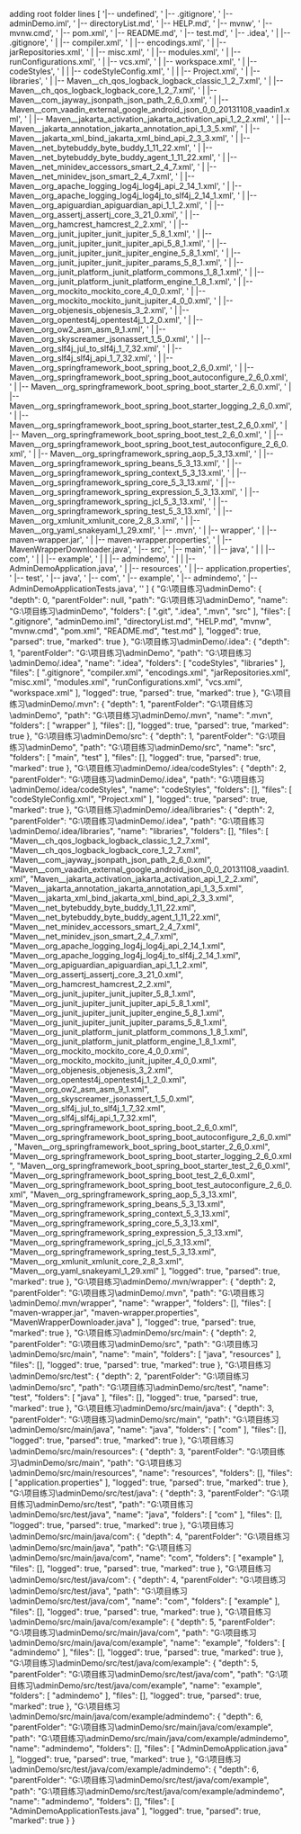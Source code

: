adding root folder
lines
[
  '|-- undefined',
  '    |-- .gitignore',
  '    |-- adminDemo.iml',
  '    |-- directoryList.md',
  '    |-- HELP.md',
  '    |-- mvnw',
  '    |-- mvnw.cmd',
  '    |-- pom.xml',
  '    |-- README.md',
  '    |-- test.md',
  '    |-- .idea',
  '    |   |-- .gitignore',
  '    |   |-- compiler.xml',
  '    |   |-- encodings.xml',
  '    |   |-- jarRepositories.xml',
  '    |   |-- misc.xml',
  '    |   |-- modules.xml',
  '    |   |-- runConfigurations.xml',
  '    |   |-- vcs.xml',
  '    |   |-- workspace.xml',
  '    |   |-- codeStyles',
  '    |   |   |-- codeStyleConfig.xml',
  '    |   |   |-- Project.xml',
  '    |   |-- libraries',
  '    |       |-- Maven__ch_qos_logback_logback_classic_1_2_7.xml',
  '    |       |-- Maven__ch_qos_logback_logback_core_1_2_7.xml',
  '    |       |-- Maven__com_jayway_jsonpath_json_path_2_6_0.xml',
  '    |       |-- Maven__com_vaadin_external_google_android_json_0_0_20131108_vaadin1.xml',
  '    |       |-- Maven__jakarta_activation_jakarta_activation_api_1_2_2.xml',
  '    |       |-- Maven__jakarta_annotation_jakarta_annotation_api_1_3_5.xml',
  '    |       |-- Maven__jakarta_xml_bind_jakarta_xml_bind_api_2_3_3.xml',
  '    |       |-- Maven__net_bytebuddy_byte_buddy_1_11_22.xml',
  '    |       |-- Maven__net_bytebuddy_byte_buddy_agent_1_11_22.xml',
  '    |       |-- Maven__net_minidev_accessors_smart_2_4_7.xml',
  '    |       |-- Maven__net_minidev_json_smart_2_4_7.xml',
  '    |       |-- Maven__org_apache_logging_log4j_log4j_api_2_14_1.xml',
  '    |       |-- Maven__org_apache_logging_log4j_log4j_to_slf4j_2_14_1.xml',
  '    |       |-- Maven__org_apiguardian_apiguardian_api_1_1_2.xml',
  '    |       |-- Maven__org_assertj_assertj_core_3_21_0.xml',
  '    |       |-- Maven__org_hamcrest_hamcrest_2_2.xml',
  '    |       |-- Maven__org_junit_jupiter_junit_jupiter_5_8_1.xml',
  '    |       |-- Maven__org_junit_jupiter_junit_jupiter_api_5_8_1.xml',
  '    |       |-- Maven__org_junit_jupiter_junit_jupiter_engine_5_8_1.xml',
  '    |       |-- Maven__org_junit_jupiter_junit_jupiter_params_5_8_1.xml',
  '    |       |-- Maven__org_junit_platform_junit_platform_commons_1_8_1.xml',
  '    |       |-- Maven__org_junit_platform_junit_platform_engine_1_8_1.xml',
  '    |       |-- Maven__org_mockito_mockito_core_4_0_0.xml',
  '    |       |-- Maven__org_mockito_mockito_junit_jupiter_4_0_0.xml',
  '    |       |-- Maven__org_objenesis_objenesis_3_2.xml',
  '    |       |-- Maven__org_opentest4j_opentest4j_1_2_0.xml',
  '    |       |-- Maven__org_ow2_asm_asm_9_1.xml',
  '    |       |-- Maven__org_skyscreamer_jsonassert_1_5_0.xml',
  '    |       |-- Maven__org_slf4j_jul_to_slf4j_1_7_32.xml',
  '    |       |-- Maven__org_slf4j_slf4j_api_1_7_32.xml',
  '    |       |-- Maven__org_springframework_boot_spring_boot_2_6_0.xml',
  '    |       |-- Maven__org_springframework_boot_spring_boot_autoconfigure_2_6_0.xml',
  '    |       |-- Maven__org_springframework_boot_spring_boot_starter_2_6_0.xml',
  '    |       |-- Maven__org_springframework_boot_spring_boot_starter_logging_2_6_0.xml',
  '    |       |-- Maven__org_springframework_boot_spring_boot_starter_test_2_6_0.xml',
  '    |       |-- Maven__org_springframework_boot_spring_boot_test_2_6_0.xml',
  '    |       |-- Maven__org_springframework_boot_spring_boot_test_autoconfigure_2_6_0.xml',
  '    |       |-- Maven__org_springframework_spring_aop_5_3_13.xml',
  '    |       |-- Maven__org_springframework_spring_beans_5_3_13.xml',
  '    |       |-- Maven__org_springframework_spring_context_5_3_13.xml',
  '    |       |-- Maven__org_springframework_spring_core_5_3_13.xml',
  '    |       |-- Maven__org_springframework_spring_expression_5_3_13.xml',
  '    |       |-- Maven__org_springframework_spring_jcl_5_3_13.xml',
  '    |       |-- Maven__org_springframework_spring_test_5_3_13.xml',
  '    |       |-- Maven__org_xmlunit_xmlunit_core_2_8_3.xml',
  '    |       |-- Maven__org_yaml_snakeyaml_1_29.xml',
  '    |-- .mvn',
  '    |   |-- wrapper',
  '    |       |-- maven-wrapper.jar',
  '    |       |-- maven-wrapper.properties',
  '    |       |-- MavenWrapperDownloader.java',
  '    |-- src',
  '        |-- main',
  '        |   |-- java',
  '        |   |   |-- com',
  '        |   |       |-- example',
  '        |   |           |-- admindemo',
  '        |   |               |-- AdminDemoApplication.java',
  '        |   |-- resources',
  '        |       |-- application.properties',
  '        |-- test',
  '            |-- java',
  '                |-- com',
  '                    |-- example',
  '                        |-- admindemo',
  '                            |-- AdminDemoApplicationTests.java',
  ''
]
{
  "G:\\项目练习\\adminDemo": {
    "depth": 0,
    "parentFolder": null,
    "path": "G:\\项目练习\\adminDemo",
    "name": "G:\\项目练习\\adminDemo",
    "folders": [
      ".git",
      ".idea",
      ".mvn",
      "src"
    ],
    "files": [
      ".gitignore",
      "adminDemo.iml",
      "directoryList.md",
      "HELP.md",
      "mvnw",
      "mvnw.cmd",
      "pom.xml",
      "README.md",
      "test.md"
    ],
    "logged": true,
    "parsed": true,
    "marked": true
  },
  "G:\\项目练习\\adminDemo/.idea": {
    "depth": 1,
    "parentFolder": "G:\\项目练习\\adminDemo",
    "path": "G:\\项目练习\\adminDemo/.idea",
    "name": ".idea",
    "folders": [
      "codeStyles",
      "libraries"
    ],
    "files": [
      ".gitignore",
      "compiler.xml",
      "encodings.xml",
      "jarRepositories.xml",
      "misc.xml",
      "modules.xml",
      "runConfigurations.xml",
      "vcs.xml",
      "workspace.xml"
    ],
    "logged": true,
    "parsed": true,
    "marked": true
  },
  "G:\\项目练习\\adminDemo/.mvn": {
    "depth": 1,
    "parentFolder": "G:\\项目练习\\adminDemo",
    "path": "G:\\项目练习\\adminDemo/.mvn",
    "name": ".mvn",
    "folders": [
      "wrapper"
    ],
    "files": [],
    "logged": true,
    "parsed": true,
    "marked": true
  },
  "G:\\项目练习\\adminDemo/src": {
    "depth": 1,
    "parentFolder": "G:\\项目练习\\adminDemo",
    "path": "G:\\项目练习\\adminDemo/src",
    "name": "src",
    "folders": [
      "main",
      "test"
    ],
    "files": [],
    "logged": true,
    "parsed": true,
    "marked": true
  },
  "G:\\项目练习\\adminDemo/.idea/codeStyles": {
    "depth": 2,
    "parentFolder": "G:\\项目练习\\adminDemo/.idea",
    "path": "G:\\项目练习\\adminDemo/.idea/codeStyles",
    "name": "codeStyles",
    "folders": [],
    "files": [
      "codeStyleConfig.xml",
      "Project.xml"
    ],
    "logged": true,
    "parsed": true,
    "marked": true
  },
  "G:\\项目练习\\adminDemo/.idea/libraries": {
    "depth": 2,
    "parentFolder": "G:\\项目练习\\adminDemo/.idea",
    "path": "G:\\项目练习\\adminDemo/.idea/libraries",
    "name": "libraries",
    "folders": [],
    "files": [
      "Maven__ch_qos_logback_logback_classic_1_2_7.xml",
      "Maven__ch_qos_logback_logback_core_1_2_7.xml",
      "Maven__com_jayway_jsonpath_json_path_2_6_0.xml",
      "Maven__com_vaadin_external_google_android_json_0_0_20131108_vaadin1.xml",
      "Maven__jakarta_activation_jakarta_activation_api_1_2_2.xml",
      "Maven__jakarta_annotation_jakarta_annotation_api_1_3_5.xml",
      "Maven__jakarta_xml_bind_jakarta_xml_bind_api_2_3_3.xml",
      "Maven__net_bytebuddy_byte_buddy_1_11_22.xml",
      "Maven__net_bytebuddy_byte_buddy_agent_1_11_22.xml",
      "Maven__net_minidev_accessors_smart_2_4_7.xml",
      "Maven__net_minidev_json_smart_2_4_7.xml",
      "Maven__org_apache_logging_log4j_log4j_api_2_14_1.xml",
      "Maven__org_apache_logging_log4j_log4j_to_slf4j_2_14_1.xml",
      "Maven__org_apiguardian_apiguardian_api_1_1_2.xml",
      "Maven__org_assertj_assertj_core_3_21_0.xml",
      "Maven__org_hamcrest_hamcrest_2_2.xml",
      "Maven__org_junit_jupiter_junit_jupiter_5_8_1.xml",
      "Maven__org_junit_jupiter_junit_jupiter_api_5_8_1.xml",
      "Maven__org_junit_jupiter_junit_jupiter_engine_5_8_1.xml",
      "Maven__org_junit_jupiter_junit_jupiter_params_5_8_1.xml",
      "Maven__org_junit_platform_junit_platform_commons_1_8_1.xml",
      "Maven__org_junit_platform_junit_platform_engine_1_8_1.xml",
      "Maven__org_mockito_mockito_core_4_0_0.xml",
      "Maven__org_mockito_mockito_junit_jupiter_4_0_0.xml",
      "Maven__org_objenesis_objenesis_3_2.xml",
      "Maven__org_opentest4j_opentest4j_1_2_0.xml",
      "Maven__org_ow2_asm_asm_9_1.xml",
      "Maven__org_skyscreamer_jsonassert_1_5_0.xml",
      "Maven__org_slf4j_jul_to_slf4j_1_7_32.xml",
      "Maven__org_slf4j_slf4j_api_1_7_32.xml",
      "Maven__org_springframework_boot_spring_boot_2_6_0.xml",
      "Maven__org_springframework_boot_spring_boot_autoconfigure_2_6_0.xml",
      "Maven__org_springframework_boot_spring_boot_starter_2_6_0.xml",
      "Maven__org_springframework_boot_spring_boot_starter_logging_2_6_0.xml",
      "Maven__org_springframework_boot_spring_boot_starter_test_2_6_0.xml",
      "Maven__org_springframework_boot_spring_boot_test_2_6_0.xml",
      "Maven__org_springframework_boot_spring_boot_test_autoconfigure_2_6_0.xml",
      "Maven__org_springframework_spring_aop_5_3_13.xml",
      "Maven__org_springframework_spring_beans_5_3_13.xml",
      "Maven__org_springframework_spring_context_5_3_13.xml",
      "Maven__org_springframework_spring_core_5_3_13.xml",
      "Maven__org_springframework_spring_expression_5_3_13.xml",
      "Maven__org_springframework_spring_jcl_5_3_13.xml",
      "Maven__org_springframework_spring_test_5_3_13.xml",
      "Maven__org_xmlunit_xmlunit_core_2_8_3.xml",
      "Maven__org_yaml_snakeyaml_1_29.xml"
    ],
    "logged": true,
    "parsed": true,
    "marked": true
  },
  "G:\\项目练习\\adminDemo/.mvn/wrapper": {
    "depth": 2,
    "parentFolder": "G:\\项目练习\\adminDemo/.mvn",
    "path": "G:\\项目练习\\adminDemo/.mvn/wrapper",
    "name": "wrapper",
    "folders": [],
    "files": [
      "maven-wrapper.jar",
      "maven-wrapper.properties",
      "MavenWrapperDownloader.java"
    ],
    "logged": true,
    "parsed": true,
    "marked": true
  },
  "G:\\项目练习\\adminDemo/src/main": {
    "depth": 2,
    "parentFolder": "G:\\项目练习\\adminDemo/src",
    "path": "G:\\项目练习\\adminDemo/src/main",
    "name": "main",
    "folders": [
      "java",
      "resources"
    ],
    "files": [],
    "logged": true,
    "parsed": true,
    "marked": true
  },
  "G:\\项目练习\\adminDemo/src/test": {
    "depth": 2,
    "parentFolder": "G:\\项目练习\\adminDemo/src",
    "path": "G:\\项目练习\\adminDemo/src/test",
    "name": "test",
    "folders": [
      "java"
    ],
    "files": [],
    "logged": true,
    "parsed": true,
    "marked": true
  },
  "G:\\项目练习\\adminDemo/src/main/java": {
    "depth": 3,
    "parentFolder": "G:\\项目练习\\adminDemo/src/main",
    "path": "G:\\项目练习\\adminDemo/src/main/java",
    "name": "java",
    "folders": [
      "com"
    ],
    "files": [],
    "logged": true,
    "parsed": true,
    "marked": true
  },
  "G:\\项目练习\\adminDemo/src/main/resources": {
    "depth": 3,
    "parentFolder": "G:\\项目练习\\adminDemo/src/main",
    "path": "G:\\项目练习\\adminDemo/src/main/resources",
    "name": "resources",
    "folders": [],
    "files": [
      "application.properties"
    ],
    "logged": true,
    "parsed": true,
    "marked": true
  },
  "G:\\项目练习\\adminDemo/src/test/java": {
    "depth": 3,
    "parentFolder": "G:\\项目练习\\adminDemo/src/test",
    "path": "G:\\项目练习\\adminDemo/src/test/java",
    "name": "java",
    "folders": [
      "com"
    ],
    "files": [],
    "logged": true,
    "parsed": true,
    "marked": true
  },
  "G:\\项目练习\\adminDemo/src/main/java/com": {
    "depth": 4,
    "parentFolder": "G:\\项目练习\\adminDemo/src/main/java",
    "path": "G:\\项目练习\\adminDemo/src/main/java/com",
    "name": "com",
    "folders": [
      "example"
    ],
    "files": [],
    "logged": true,
    "parsed": true,
    "marked": true
  },
  "G:\\项目练习\\adminDemo/src/test/java/com": {
    "depth": 4,
    "parentFolder": "G:\\项目练习\\adminDemo/src/test/java",
    "path": "G:\\项目练习\\adminDemo/src/test/java/com",
    "name": "com",
    "folders": [
      "example"
    ],
    "files": [],
    "logged": true,
    "parsed": true,
    "marked": true
  },
  "G:\\项目练习\\adminDemo/src/main/java/com/example": {
    "depth": 5,
    "parentFolder": "G:\\项目练习\\adminDemo/src/main/java/com",
    "path": "G:\\项目练习\\adminDemo/src/main/java/com/example",
    "name": "example",
    "folders": [
      "admindemo"
    ],
    "files": [],
    "logged": true,
    "parsed": true,
    "marked": true
  },
  "G:\\项目练习\\adminDemo/src/test/java/com/example": {
    "depth": 5,
    "parentFolder": "G:\\项目练习\\adminDemo/src/test/java/com",
    "path": "G:\\项目练习\\adminDemo/src/test/java/com/example",
    "name": "example",
    "folders": [
      "admindemo"
    ],
    "files": [],
    "logged": true,
    "parsed": true,
    "marked": true
  },
  "G:\\项目练习\\adminDemo/src/main/java/com/example/admindemo": {
    "depth": 6,
    "parentFolder": "G:\\项目练习\\adminDemo/src/main/java/com/example",
    "path": "G:\\项目练习\\adminDemo/src/main/java/com/example/admindemo",
    "name": "admindemo",
    "folders": [],
    "files": [
      "AdminDemoApplication.java"
    ],
    "logged": true,
    "parsed": true,
    "marked": true
  },
  "G:\\项目练习\\adminDemo/src/test/java/com/example/admindemo": {
    "depth": 6,
    "parentFolder": "G:\\项目练习\\adminDemo/src/test/java/com/example",
    "path": "G:\\项目练习\\adminDemo/src/test/java/com/example/admindemo",
    "name": "admindemo",
    "folders": [],
    "files": [
      "AdminDemoApplicationTests.java"
    ],
    "logged": true,
    "parsed": true,
    "marked": true
  }
}
